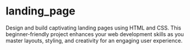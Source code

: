 # landing_page
Design and build captivating landing pages using HTML and CSS. This beginner-friendly project enhances your web development skills as you master layouts, styling, and creativity for an engaging user experience.
